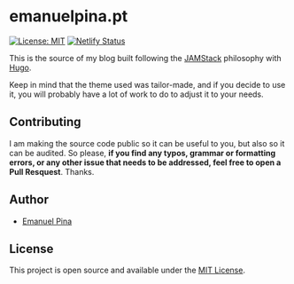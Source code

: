 # emanuelpina.pt  

[![License: MIT](https://img.shields.io/badge/License-MIT-blue.svg)](LICENSE) [![Netlify Status](https://api.netlify.com/api/v1/badges/ea3120aa-2483-4ed3-94cc-44834e7fb3eb/deploy-status)](https://app.netlify.com/sites/emanuelpina/deploys)

This is the source of my blog built following the [JAMStack](https://jamstack.org/) philosophy with [Hugo](https://gohugo.io/).

Keep in mind that the theme used was tailor-made, and if you decide to use it, you will probably have a lot of work to do to adjust it to your needs.

## Contributing

I am making the source code public so it can be useful to you, but also so it can be audited. So please, **if you find any typos, grammar or formatting errors, or any other issue that needs to be addressed, feel free to open a Pull Resquest**. Thanks.

## Author

- [Emanuel Pina](https://emanuelpina.pt)

## License

This project is open source and available under the [MIT License](LICENSE).

